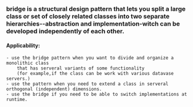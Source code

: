 ### bridge is a structural design pattern that lets you split a large class or set of closely related classes into two separate hierarchies--abstraction and implementation-witch can be developed independently of each other.

#### Applicability:
    - use the bridge pattern when you want to divide and organize a monolithic class
        that has serveral variants of some functionality 
        (for example,if the class can be work with various datavase servers.)
    - use the pattern when you need to extend a class in serveral orthogonal (independent) dimensions.
    - use the bridge if you need to be able to switch implementations at runtime.

